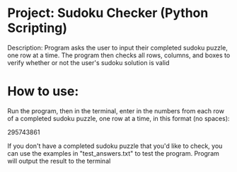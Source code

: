 # Project: Sudoku Checker (Python Scripting)

Description: Program asks the user to input their completed sudoku puzzle, one row at a time. The program then checks all rows, columns, and boxes to verify whether or not the user's sudoku solution is valid

# How to use:

Run the program, then in the terminal, enter in the numbers from each row of a completed sudoku puzzle, one row at a time, in this format (no spaces):

295743861

If you don't have a completed sudoku puzzle that you'd like to check, you can use the examples in "test_answers.txt" to test the program. Program will output the result to the terminal
